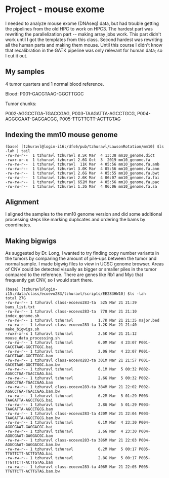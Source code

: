 # Project - mouse exome 

I needed to analyze mouse exome (DNAseq) data, but had trouble getting the pipelines from the old HPC to work on HPC3.
The hardest part was rewriting the parallelization part -- making array jobs work.
This part didn't work until I got the templates from this class. 
Second hardest was rewriting all the human parts and making them mouse. 
Until this course I didn't know that recalibration in the GATK pipeline was only relevant for human data; so I cut it out.

## My samples

4 tumor quarters and 1 normal blood reference.

Blood: P001-GACGTAAG-GGCTTGGC

Tumor chunks: 

P002-AGGCCTGA-TGACCGAG, 
P003-TAAGATTA-AGCCTGCG, 
P004-AGGCGAAT-GAGGACGC, 
P005-TTGTTCTT-ACTTGTAG

## Indexing the mm10 mouse genome
```{bash}
(base) [tzhuravl@login-i16:/dfs6/pub/tzhuravl/LawsonRotation/mm10] $ls -lah | tail
-rw-rw-r--  1 tzhuravl tzhuravl 8.5K Mar  4 13:38 mm10_genome.dict
-rwxr-xr-x  1 tzhuravl tzhuravl 2.6G Oct  3  2019 mm10_genome.fa
-rw-rw-r--  1 tzhuravl tzhuravl  11K Mar  4 05:56 mm10_genome.fa.amb
-rw-rw-r--  1 tzhuravl tzhuravl 3.0K Mar  4 05:56 mm10_genome.fa.ann
-rw-rw-r--  1 tzhuravl tzhuravl 2.6G Mar  4 05:55 mm10_genome.fa.bwt
-rw-rw-r--  1 tzhuravl tzhuravl 2.6K Mar  4 06:07 mm10_genome.fa.fai
-rw-rw-r--  1 tzhuravl tzhuravl 652M Mar  4 05:56 mm10_genome.fa.pac
-rw-rw-r--  1 tzhuravl tzhuravl 1.3G Mar  4 06:06 mm10_genome.fa.sa
```

## Alignment

I aligned the samples to the mm10 genome version and did some additional processing steps like marking duplicates and ordering the bams by coordinates.

## Making bigwigs

As suggested by Dr. Long, I wanted to try finding copy number variants in the tumors by comparing the amount of pile-ups between the tumor and normal sample.
I made bigwig files to view in UCSC genome browser. Areas of CNV could be detected visually as bigger or smaller piles in the tumor compared to the reference. 
There are genes like Rb1 and Myc that frequently get CNV, so I would start there.

```{bash}
(base) [tzhuravl@login-i15:/data/class/ecoevo283/tzhuravl/scripts/EE283HW10] $ls -lah
total 27G
-rw-rw-r-- 1 tzhuravl class-ecoevo283-ta  525 Mar 21 21:39 bams_list.txt
-rw-rw-r-- 1 tzhuravl class-ecoevo283-ta  778 Mar 21 21:10 index_genome.sh
-rw-rw-r-- 1 tzhuravl tzhuravl           1.7K Mar 21 21:35 major.bed
-rw-rw-r-- 1 tzhuravl class-ecoevo283-ta 1.2K Mar 21 21:40 make_bigwigs.sh
-rwxr-xr-x 1 tzhuravl tzhuravl           2.5K Mar 21 21:12 mouse_data_processing.sh
-rw-rw-r-- 1 tzhuravl tzhuravl           6.0M Mar  4 23:07 P001-GACGTAAG-GGCTTGGC.bai
-rw-rw-r-- 1 tzhuravl tzhuravl           2.0G Mar  4 23:07 P001-GACGTAAG-GGCTTGGC.bam
-rw-rw-r-- 1 tzhuravl class-ecoevo283-ta 301M Mar 21 21:57 P001-GACGTAAG-GGCTTGGC.bam.bw
-rw-rw-r-- 1 tzhuravl tzhuravl           6.1M Mar  5 00:32 P002-AGGCCTGA-TGACCGAG.bai
-rw-rw-r-- 1 tzhuravl tzhuravl           2.6G Mar  5 00:32 P002-AGGCCTGA-TGACCGAG.bam
-rw-rw-r-- 1 tzhuravl class-ecoevo283-ta 384M Mar 21 22:02 P002-AGGCCTGA-TGACCGAG.bam.bw
-rw-rw-r-- 1 tzhuravl tzhuravl           6.2M Mar  5 01:29 P003-TAAGATTA-AGCCTGCG.bai
-rw-rw-r-- 1 tzhuravl tzhuravl           2.8G Mar  5 01:29 P003-TAAGATTA-AGCCTGCG.bam
-rw-rw-r-- 1 tzhuravl class-ecoevo283-ta 420M Mar 21 22:04 P003-TAAGATTA-AGCCTGCG.bam.bw
-rw-rw-r-- 1 tzhuravl tzhuravl           6.1M Mar  4 23:30 P004-AGGCGAAT-GAGGACGC.bai
-rw-rw-r-- 1 tzhuravl tzhuravl           2.6G Mar  4 23:30 P004-AGGCGAAT-GAGGACGC.bam
-rw-rw-r-- 1 tzhuravl class-ecoevo283-ta 386M Mar 21 22:03 P004-AGGCGAAT-GAGGACGC.bam.bw
-rw-rw-r-- 1 tzhuravl tzhuravl           6.2M Mar  5 00:17 P005-TTGTTCTT-ACTTGTAG.bai
-rw-rw-r-- 1 tzhuravl tzhuravl           2.8G Mar  5 00:17 P005-TTGTTCTT-ACTTGTAG.bam
-rw-rw-r-- 1 tzhuravl class-ecoevo283-ta 406M Mar 21 22:05 P005-TTGTTCTT-ACTTGTAG.bam.bw
```

